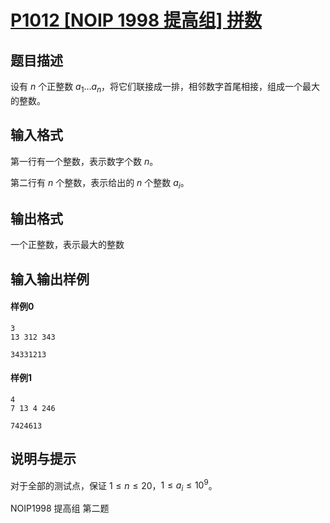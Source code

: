 # [P1012 [NOIP 1998 提高组] 拼数](https://www.luogu.com.cn/problem/P1012)
## 题目描述
设有 $n$ 个正整数 $a_1 \dots a_n$，将它们联接成一排，相邻数字首尾相接，组成一个最大的整数。

## 输入格式
第一行有一个整数，表示数字个数 $n$。

第二行有 $n$ 个整数，表示给出的 $n$ 个整数 $a_i$。
## 输出格式
一个正整数，表示最大的整数

## 输入输出样例
#### 样例0
```plain
3
13 312 343

```
```plain
34331213

```
#### 样例1
```plain
4
7 13 4 246
```
```plain
7424613
```
## 说明与提示
对于全部的测试点，保证 $1 \leq n \leq 20$，$1 \leq a_i \leq 10^9$。

NOIP1998 提高组 第二题